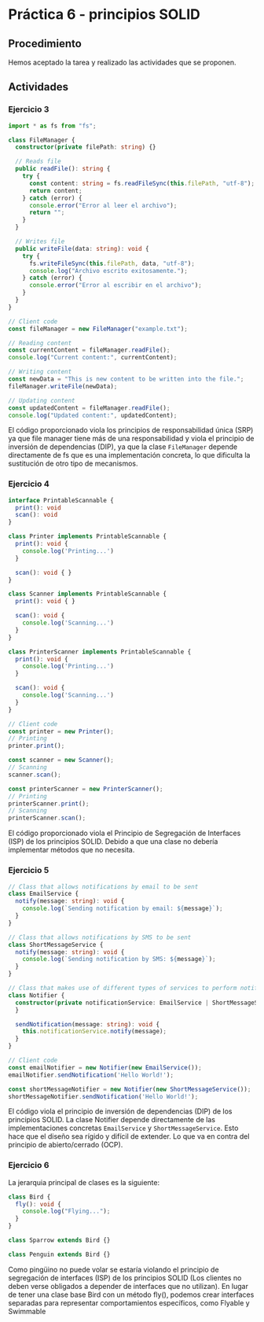 # Práctica 6 - principios SOLID
## Procedimiento
Hemos aceptado la tarea y realizado las actividades que se proponen.
## Actividades 
### Ejercicio 3
```typescript
import * as fs from "fs";

class FileManager {
  constructor(private filePath: string) {}

  // Reads file
  public readFile(): string {
    try {
      const content: string = fs.readFileSync(this.filePath, "utf-8");
      return content;
    } catch (error) {
      console.error("Error al leer el archivo");
      return "";
    }
  }

  // Writes file
  public writeFile(data: string): void {
    try {
      fs.writeFileSync(this.filePath, data, "utf-8");
      console.log("Archivo escrito exitosamente.");
    } catch (error) {
      console.error("Error al escribir en el archivo");
    }
  }
}

// Client code
const fileManager = new FileManager("example.txt");

// Reading content
const currentContent = fileManager.readFile();
console.log("Current content:", currentContent);

// Writing content
const newData = "This is new content to be written into the file.";
fileManager.writeFile(newData);

// Updating content
const updatedContent = fileManager.readFile();
console.log("Updated content:", updatedContent);
```
El código proporcionado viola los principios de responsabilidad única (SRP) ya que  file manager tiene más de una responsabilidad y viola el principio de inversión de dependencias (DIP), ya que la clase `FileManager` depende directamente de fs que es una implementación concreta, lo que dificulta la sustitución de otro tipo de mecanismos.

### Ejercicio 4
```typescript
interface PrintableScannable {
  print(): void
  scan(): void
}

class Printer implements PrintableScannable {
  print(): void {
    console.log('Printing...')
  }

  scan(): void { }
}

class Scanner implements PrintableScannable {
  print(): void { }

  scan(): void {
    console.log('Scanning...')
  }
}

class PrinterScanner implements PrintableScannable {
  print(): void {
    console.log('Printing...')
  }

  scan(): void {
    console.log('Scanning...')
  }
}

// Client code
const printer = new Printer();
// Printing
printer.print();

const scanner = new Scanner();
// Scanning
scanner.scan();

const printerScanner = new PrinterScanner();
// Printing
printerScanner.print();
// Scanning
printerScanner.scan();
```
El código proporcionado viola el Principio de Segregación de Interfaces (ISP) de los principios SOLID. Debido a que una clase no debería implementar métodos que no necesita.

### Ejercicio 5
```typescript
// Class that allows notifications by email to be sent
class EmailService {
  notify(message: string): void {
    console.log(`Sending notification by email: ${message}`);
  }
}

// Class that allows notifications by SMS to be sent
class ShortMessageService {
  notify(message: string): void {
    console.log(`Sending notification by SMS: ${message}`);
  }
}

// Class that makes use of different types of services to perform notifications
class Notifier {
  constructor(private notificationService: EmailService | ShortMessageService) {
  }

  sendNotification(message: string): void {
    this.notificationService.notify(message);
  }
}

// Client code
const emailNotifier = new Notifier(new EmailService());
emailNotifier.sendNotification('Hello World!');

const shortMessageNotifier = new Notifier(new ShortMessageService());
shortMessageNotifier.sendNotification('Hello World!');
```
El código viola el principio de inversión de dependencias (DIP) de los principios SOLID. La clase Notifier depende directamente de las implementaciones concretas ``EmailService`` y ``ShortMessageService``. Esto hace que el diseño sea rígido y difícil de extender. Lo que va en contra del principio de abierto/cerrado (OCP).

### Ejercicio 6
La jerarquia principal de clases es la siguiente:
```typescript 
class Bird {
  fly(): void {
    console.log("Flying...");
  }
}

class Sparrow extends Bird {}

class Penguin extends Bird {}
```
Como pingüino no puede volar se estaría violando el principio de segregación de interfaces (ISP) de los principios SOLID (Los clientes no deben verse obligados a depender de interfaces que no utilizan). 
En lugar de tener una clase base Bird con un método fly(), podemos crear interfaces separadas para representar comportamientos específicos, como Flyable y Swimmable